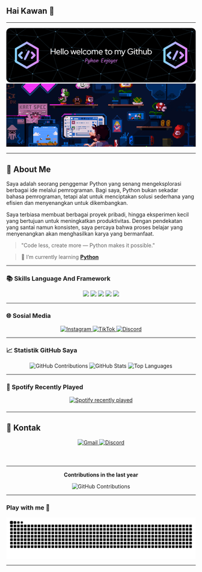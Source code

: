 ## Hai Kawan 👋
---

<!-- ![Moelmo](img/github-header-image.png)
![Moelmo](img/Moelmo.gif) -->
<img src="img/github-header-image.png" alt="Moelmo" style="width: 100vw; height: auto; object-fit: contain;">
<img src="img/Moelmo.gif" alt="Moelmo" style="width: 100vw; height: auto; object-fit: contain;">

<!--
**Moelmo/Moelmo** is a ✨ _special_ ✨ repository because its `README.md` (this file) appears on your GitHub profile.

<!-- Here are some ideas to get you started:

- 🔭 I’m currently working on ...
- 🌱 I’m currently learning ...
- 👯 I’m looking to collaborate on ...
- 🤔 I’m looking for help with ...
- 💬 Ask me about ...
- 📫 How to reach me: ...
- 😄 Pronouns: ...
- ⚡ Fun fact: ....
-->
---
## 📝 **About Me**

Saya adalah seorang penggemar Python yang senang mengeksplorasi berbagai ide melalui pemrograman. Bagi saya, Python bukan sekadar bahasa pemrograman, tetapi alat untuk menciptakan solusi sederhana yang efisien dan menyenangkan untuk dikembangkan.

Saya terbiasa membuat berbagai proyek pribadi, hingga eksperimen kecil yang bertujuan untuk meningkatkan produktivitas. Dengan pendekatan yang santai namun konsisten, saya percaya bahwa proses belajar yang menyenangkan akan menghasilkan karya yang bermanfaat.

> "Code less, create more — Python makes it possible."

>🌱 I’m currently learning [**Python**](https://www.python.org/)

---
### 📚 Skills Language And Framework
<div align="center">
  <img src="https://img.shields.io/badge/python-3670A0?style=for-the-badge&logo=python&logoColor=ffdd54">
  <img src="https://img.shields.io/badge/html5-%23E34F26.svg?style=for-the-badge&logo=html5&logoColor=white">
  <img src="https://img.shields.io/badge/css3-%231572B6.svg?style=for-the-badge&logo=css3&logoColor=white">
  <img src="https://img.shields.io/badge/javascript-%23323330.svg?style=for-the-badge&logo=javascript&logoColor=%23F7DF1E">
  <img src="https://img.shields.io/badge/Streamlit-%23FE4B4B.svg?style=for-the-badge&logo=streamlit&logoColor=white">
</div>

---

### 🌐 Sosial Media

<p align="center">
  <a href="https://instagram.com/moelmo57">
    <img src="https://img.shields.io/badge/Instagram-@moelmo57-purple?logo=instagram&style=for-the-badge" alt="Instagram">
  </a>
  <a href="https://tiktok.com/@moelmo57">
    <img src="https://img.shields.io/badge/TikTok-@moelmo57-black?logo=tiktok&style=for-the-badge" alt="TikTok">
  </a>
  <a href="https://discord.com/users/1165534053273976852">
    <img src="https://img.shields.io/badge/Discord-Moelmo57-5865F2?logo=discord&style=for-the-badge" alt="Discord">
  </a>
</p>


---
### 📈 **Statistik GitHub Saya**

<p align="center">
  <img src="https://github-readme-streak-stats.herokuapp.com/?user=Moelmo&theme=radical" alt="GitHub Contributions">
  <img src="https://github-readme-stats.vercel.app/api?username=Moelmo&show_icons=true&hide_title=true&count_private=true&hide=prs&theme=radical" alt="GitHub Stats">
  <img src="https://github-readme-stats.vercel.app/api/top-langs/?username=Moelmo&layout=compact&langs_count=6&theme=radical" alt="Top Languages">
</p>

---

### 🎵 Spotify Recently Played

<div align="center">
  <a href="https://open.spotify.com/user/3125xa3i2r4bjbjc4nlzknqoooqm">
    <img src="https://spotify-recently-played-readme.vercel.app/api?user=3125xa3i2r4bjbjc4nlzknqoooqm&count=3&unique=false" alt="Spotify recently played"  />
  </a>
</div>

###
---
## 📩 **Kontak**

<div align="center">
  <a href="mailto:moemo165@gmail.com">
    <img src="https://img.shields.io/badge/Gmail-D14836?style=for-the-badge&logo=gmail&logoColor=white" alt="Gmail">
  </a>
    <a href="https://discord.com/users/1165534053273976852">
    <img src="https://img.shields.io/badge/Discord-%235865F2.svg?style=for-the-badge&logo=discord&logoColor=white" alt="Discord">
  </a>
</div>

###
<br clear="both">

---
<p align="center">
  <strong>Contributions in the last year</strong>
</p>
<p align="center">
<img src="https://streak-stats.demolab.com/?user=Moelmo&theme=radical" alt="GitHub Contributions">
</p>

---

### Play with me 🐍

<img src="https://raw.githubusercontent.com/Moelmo/Moelmo/output/snake.svg" alt="Snake animation" />



---
